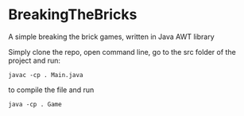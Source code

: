# BreakingTheBricks
A simple breaking the brick games, written in Java AWT library

Simply clone the repo, open command line, go to the src folder of the project and run:

`javac -cp . Main.java`

to compile the file and run

`java -cp . Game`
